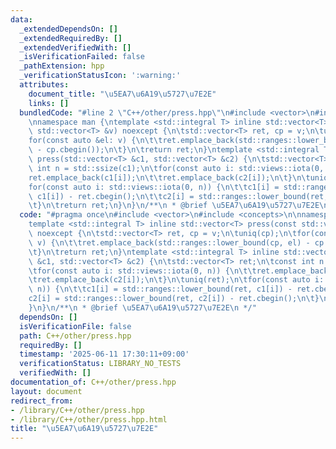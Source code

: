 ```yaml
---
data:
  _extendedDependsOn: []
  _extendedRequiredBy: []
  _extendedVerifiedWith: []
  _isVerificationFailed: false
  _pathExtension: hpp
  _verificationStatusIcon: ':warning:'
  attributes:
    document_title: "\u5EA7\u6A19\u5727\u7E2E"
    links: []
  bundledCode: "#line 2 \"C++/other/press.hpp\"\n#include <vector>\n#include <concepts>\n\
    \nnamespace man {\ntemplate <std::integral T> inline std::vector<T> press(const\
    \ std::vector<T> &v) noexcept {\n\tstd::vector<T> ret, cp = v;\n\tuniq(cp);\n\t\
    for(const auto &el: v) {\n\t\tret.emplace_back(std::ranges::lower_bound(cp, el)\
    \ - cp.cbegin());\n\t}\n\treturn ret;\n}\ntemplate <std::integral T> inline std::vector<T>\
    \ press(std::vector<T> &c1, std::vector<T> &c2) {\n\tstd::vector<T> ret;\n\tconst\
    \ int n = std::ssize(c1);\n\tfor(const auto i: std::views::iota(0, n)) {\n\t\t\
    ret.emplace_back(c1[i]);\n\t\tret.emplace_back(c2[i]);\n\t}\n\tuniq(ret);\n\t\
    for(const auto i: std::views::iota(0, n)) {\n\t\tc1[i] = std::ranges::lower_bound(ret,\
    \ c1[i]) - ret.cbegin();\n\t\tc2[i] = std::ranges::lower_bound(ret, c2[i]) - ret.cbegin();\n\
    \t}\n\treturn ret;\n}\n}\n/**\n * @brief \u5EA7\u6A19\u5727\u7E2E\n */\n"
  code: "#pragma once\n#include <vector>\n#include <concepts>\n\nnamespace man {\n\
    template <std::integral T> inline std::vector<T> press(const std::vector<T> &v)\
    \ noexcept {\n\tstd::vector<T> ret, cp = v;\n\tuniq(cp);\n\tfor(const auto &el:\
    \ v) {\n\t\tret.emplace_back(std::ranges::lower_bound(cp, el) - cp.cbegin());\n\
    \t}\n\treturn ret;\n}\ntemplate <std::integral T> inline std::vector<T> press(std::vector<T>\
    \ &c1, std::vector<T> &c2) {\n\tstd::vector<T> ret;\n\tconst int n = std::ssize(c1);\n\
    \tfor(const auto i: std::views::iota(0, n)) {\n\t\tret.emplace_back(c1[i]);\n\t\
    \tret.emplace_back(c2[i]);\n\t}\n\tuniq(ret);\n\tfor(const auto i: std::views::iota(0,\
    \ n)) {\n\t\tc1[i] = std::ranges::lower_bound(ret, c1[i]) - ret.cbegin();\n\t\t\
    c2[i] = std::ranges::lower_bound(ret, c2[i]) - ret.cbegin();\n\t}\n\treturn ret;\n\
    }\n}\n/**\n * @brief \u5EA7\u6A19\u5727\u7E2E\n */"
  dependsOn: []
  isVerificationFile: false
  path: C++/other/press.hpp
  requiredBy: []
  timestamp: '2025-06-11 17:30:11+09:00'
  verificationStatus: LIBRARY_NO_TESTS
  verifiedWith: []
documentation_of: C++/other/press.hpp
layout: document
redirect_from:
- /library/C++/other/press.hpp
- /library/C++/other/press.hpp.html
title: "\u5EA7\u6A19\u5727\u7E2E"
---
```

